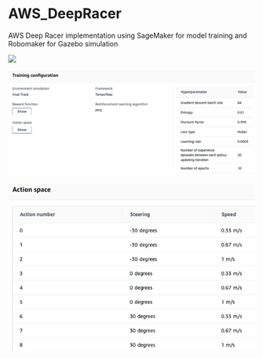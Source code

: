 # AWS_DeepRacer
AWS Deep Racer implementation using SageMaker for model training and Robomaker for Gazebo simulation

![](deepracer1.gif)

![Hyperparameters](https://github.com/emily86862/AWS_DeepRacer/blob/master/hyperparameters.png)

![Action-space](https://github.com/emily86862/AWS_DeepRacer/blob/master/action_space.png)
